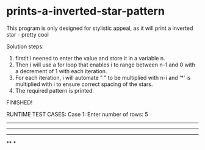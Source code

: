 # prints-a-inverted-star-pattern
This program is only designed for stylistic appeal, as it will print a inverted star - pretty cool


Solution steps: 
1.  firstlt i neened to  enter the value and store it in a variable n.
2. Then i will use a for loop that enables i to range between n-1 and 0 with a decrement of 1 with each iteration.
3. For each iteration, i will automate ” ” to be  multiplied with n-i and ‘*’ is multiplied with i to ensure correct spacing of the stars.
4. The required pattern is printed.

FINISHED!





RUNTIME TEST CASES: 
Case 1:
Enter number of rows: 5
*****
 ****
  ***
   **
    *


